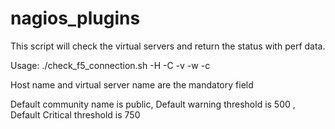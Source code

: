 # nagios_plugins
This script will check the virtual servers and return the status with perf data. 

Usage:
./check_f5_connection.sh -H <host name> -C <snmp comunity> -v <virtual server name> -w <warning threshold> -c <critical threshold>

Host name and virtual server name are the mandatory field 

Default community name is public, Default warning threshold is 500 , Default Critical threshold is 750


